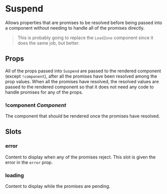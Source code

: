 # Suspend
Allows properties that are promises to be resolved before being passed into a
component without needing to handle all of the promises directly.

> This is probably going to replace the `LoadZone` component since it does the
> same job, but better.

## Props
All of the props passed into `Suspend` are passed to the rendered component
(except `!component`), after all the promises have been resolved among the prop
values. When all the promises have resolved, the resolved values are passed to
the rendered component so that it does not need any code to handle promises for
any of the props.

### !component _Component_
The component that should be rendered once the promises have resolved.

## Slots

### error
Content to display when any of the promises reject. This slot is given the error
in the `error` prop.

### loading
Content to display while the promises are pending.
